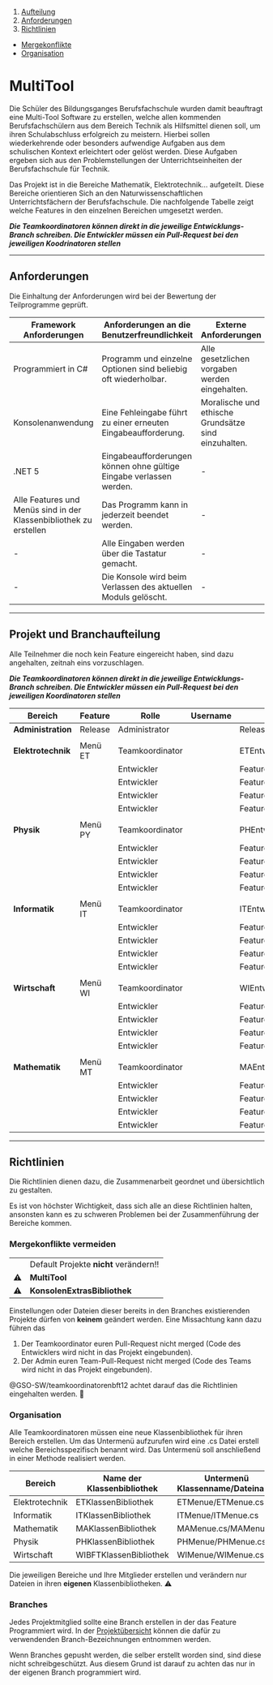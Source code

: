 1. [Aufteilung](#projekt-und-branchaufteilung)
2. [Anforderungen](#anforderungen)
3. [Richtlinien](#richtlinien)  
- [Mergekonflikte](#mergekonflikte-vermeiden)  
- [Organisation](#organisation)  


# MultiTool
Die Schüler des Bildungsganges Berufsfachschule wurden damit beauftragt eine Multi-Tool Software zu erstellen, welche allen kommenden Berufsfachschülern aus dem Bereich Technik als Hilfsmittel dienen soll, um ihren Schulabschluss erfolgreich zu meistern. Hierbei sollen wiederkehrende oder besonders aufwendige Aufgaben aus dem schulischen Kontext erleichtert oder gelöst werden. Diese Aufgaben ergeben sich aus den Problemstellungen der Unterrichtseinheiten der Berufsfachschule für Technik. 

Das Projekt ist in die Bereiche Mathematik, Elektrotechnik… aufgeteilt. Diese Bereiche orientieren Sich an den Naturwissenschaftlichen Unterrichtsfächern der Berufsfachschule. Die nachfolgende Tabelle zeigt welche Features in den einzelnen Bereichen umgesetzt werden.


***Die Teamkoordinatoren können direkt in die jeweilige Entwicklungs-Branch schreiben. Die Entwickler müssen ein Pull-Request bei den jeweiligen Koodrinatoren stellen*** 

---

## Anforderungen

Die Einhaltung der Anforderungen wird bei der Bewertung der Teilprogramme geprüft.

|Framework Anforderungen | Anforderungen an die Benutzerfreundlichkeit| Externe Anforderungen|
|----------|----------|----------|
|Programmiert in C#|Programm und einzelne Optionen sind beliebig oft wiederholbar.|Alle gesetzlichen vorgaben werden eingehalten.|
|Konsolenanwendung|Eine Fehleingabe führt zu einer erneuten Eingabeaufforderung.|Moralische und ethische Grundsätze sind einzuhalten.|
|.NET 5 |Eingabeaufforderungen können ohne gültige Eingabe verlassen werden. |-|
|Alle Features und Menüs sind in der Klassenbibliothek zu erstellen|Das Programm kann in jederzeit beendet werden.|-|
|-|Alle Eingaben werden über die Tastatur gemacht.|-|
|-|Die Konsole wird beim Verlassen des aktuellen Moduls gelöscht.|-|

---

## Projekt und Branchaufteilung

Alle Teilnehmer die noch kein Feature eingereicht haben, sind dazu angehalten, zeitnah eins vorzuschlagen. 

***Die Teamkoordinatoren können direkt in die jeweilige Entwicklungs-Branch schreiben. Die Entwickler müssen ein Pull-Request bei den jeweiligen Koordinatoren stellen*** 

| Bereich     	    | Feature 	|Rolle		        |Username	|Branch		             |
| --------------- 	| -------- 	|------		        |--------	|-----------	         |
|**Administration**	|Release    |Administrator		|     	  |Release, main         |
|		                |	          |		              |      		|		                   |		
|**Elektrotechnik**	|Menü ET    |Teamkoordinator  |         |ETEntwicklung,Feature1|
|                   |           |Entwickler       |         |Feature2              |
|                   |           |Entwickler       |         |Feature3              |
|                   |           |Entwickler       |         |Feature4              |
|                   |           |Entwickler       |         |Feature5              |
|		                |	          |              		|		      |		                   |		
|**Physik**	        |Menü PY 	  |Teamkoordinator  |         |PHEntwicklung	,Feature6|
|		                |           |Entwickler	      |         |Feature7              |		
|		                |	          |Entwickler	      |         |Feature8              |
|		                |           |Entwickler	      |         |Feature9              |
|		                |           |Entwickler       |         |Feature10             |		
|		                |	          |                 |         |                      |				
|**Informatik**	    |Menü IT    |Teamkoordinator  |         |ITEntwicklung,Feature11|				
|		                |	          |Entwickler       |		      |Feature12             |		
|		                |	          |Entwickler       |         |Feature13             |	
|		                |	          |Entwickler       |  	      |Feature14             |			
|		                |	          |Entwickler       |         |Feature15             |			
|		                |	          |	                |		      |		                   |				
|**Wirtschaft**	    |Menü WI    |Teamkoordinator  |	        |WIEntwicklung,Feature16|				
|		                |           |Entwickler       |         |Feature17             |		
|		                |	          |Entwickler       |		      |Feature18             |		
|		                |	          |Entwickler       |         |Feature19             |	
|		                |	          |Entwickler       |	        |Feature20             |	
|		                |	          |	              	|		      |                   	 |					
|**Mathematik**	    |Menü MT    |Teamkoordinator  |         |MAEntwicklung,Feature21|				
|		                |           |Entwickler       |         |Feature22             |		
|		                |           |Entwickler       |         |Feature23             |		
|		                |           |Entwickler       |  	      |Feature24             |
|		                |           |Entwickler	      |       	|Feature25             |


---

## Richtlinien

Die Richtlinien dienen dazu, die Zusammenarbeit geordnet und übersichtlich zu gestalten. 

Es ist von höchster Wichtigkeit, dass sich alle an diese Richtlinien halten, ansonsten kann es zu schweren Problemen bei der Zusammenführung der Bereiche kommen. 

### Mergekonflikte vermeiden

|||
| ----------- 	| ----------- 	|
|  | Default Projekte **nicht** verändern!!|
| ⚠️ |**MultiTool** |
| ⚠️  |**KonsolenExtrasBibliothek**  |

Einstellungen oder Dateien dieser bereits in den Branches existierenden Projekte dürfen von **keinem** geändert werden. Eine Missachtung kann dazu führen das 

1. Der Teamkoordinator euren Pull-Request nicht merged (Code des Entwicklers wird nicht in das Projekt eingebunden).
2. Der Admin euren Team-Pull-Request nicht merged (Code des Teams wird nicht in das Projekt eingebunden).

@GSO-SW/teamkoordinatorenbft12  achtet darauf das die Richtlinien eingehalten werden. 🦅 


### Organisation

Alle Teamkoordinatoren müssen eine neue Klassenbibliothek für ihren Bereich erstellen. Um das Untermenü aufzurufen wird eine .cs Datei erstell welche Bereichsspezifisch benannt wird. Das Untermenü soll anschließend in einer Methode realisiert werden. 

|Bereich|Name der Klassenbibliothek|Untermenü Klassenname/Dateiname|Methodenbezeichnung|
| ----------- 	| ----------- 	| ----------- 	| ----------- 	|
| Elektrotechnik | ETKlassenBibliothek|ETMenue/ETMenue.cs|ETSubMenue|
| Informatik|ITKlassenBibliothek |ITMenue/ITMenue.cs|ITSubMenue|
| Mathematik  |MAKlassenBibliothek |MAMenue.cs/MAMenue|MASubMenue|
|Physik|PHKlassenBibliothek|PHMenue/PHMenue.cs|PHSubMenue|
|Wirtschaft|WIBFTKlassenBibliothek|WIMenue/WIMenue.cs|WISubMenue|

Die jeweiligen Bereiche und Ihre Mitglieder erstellen und verändern nur Dateien in ihren **eigenen** Klassenbibliotheken. ⚠️ 

### Branches

Jedes Projektmitglied sollte eine Branch erstellen in der das Feature Programmiert wird. In der [Projektübersicht](#projekt-und-branchaufteilung) können die dafür zu verwendenden Branch-Bezeichnungen entnommen werden. 

Wenn Branches gepusht werden, die selber erstellt worden sind, sind diese nicht schreibgeschützt. Aus diesem Grund ist darauf zu achten das nur in der eigenen Branch programmiert wird.
